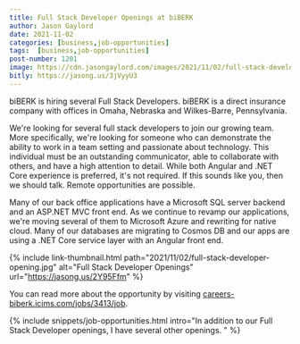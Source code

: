 ```yaml
---
title: Full Stack Developer Openings at biBERK
author: Jason Gaylord
date: 2021-11-02
categories: [business,job-opportunities]
tags:  [business,job-opportunities]
post-number: 1201
image: https://cdn.jasongaylord.com/images/2021/11/02/full-stack-developer-opening.jpg
bitly: https://jasong.us/3jVyyU3
---
```


biBERK is hiring several Full Stack Developers. biBERK is a direct insurance company with offices in Omaha, Nebraska and Wilkes-Barre, Pennsylvania. 

We're looking for several full stack developers to join our growing team. More specifically, we're looking for someone who can demonstrate the ability to work in a team setting and passionate about technology. This individual must be an outstanding communicator, able to collaborate with others, and have a high attention to detail. While both Angular and .NET Core experience is preferred, it's not required. If this sounds like you, then we should talk. Remote opportunities are possible.

Many of our back office applications have a Microsoft SQL server backend and an ASP.NET MVC front end. As we continue to revamp our applications, we're moving several of them to Microsoft Azure and rewriting for native cloud. Many of our databases are migrating to Cosmos DB and our apps are using a .NET Core service layer with an Angular front end.

{% include link-thumbnail.html path="2021/11/02/full-stack-developer-opening.jpg" alt="Full Stack Developer Openings" url="https://jasong.us/2Y95Ffm" %}

You can read more about the opportunity by visiting [careers-biberk.icims.com/jobs/3413/job](https://jasong.us/2Y95Ffm).

{% include snippets/job-opportunities.html intro="In addition to our Full Stack Developer openings, I have several other openings. " %}